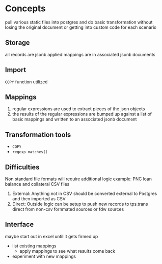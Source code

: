 Concepts
======================================

pull various static files into postgres and do basic transformation without losing the original document
or getting into custom code for each scenario

## Storage
all records are jsonb
applied mappings are in associated jsonb documents

## Import
`COPY` function utilized

## Mappings
1. regular expressions are used to extract pieces of the json objects
2. the results of the regular expressions are bumped up against a list of basic mappings and written to an associated jsonb document

## Transformation tools
* `COPY`
* `regexp_matches()`

## Difficulties
Non standard file formats will require additional logic
example: PNC loan balance and collateral CSV files
1. External:    Anything not in CSV should be converted external to Postgres and then imported as CSV
2. Direct:      Outside logic can be setup to push new records to tps.trans direct from non-csv fornmated sources or fdw sources

## Interface
maybe start out in excel until it gets firmed up
* list existing mappings
    * apply mappings to see what results come back
* experiment with new mappings